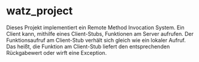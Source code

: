 # watz_project

Dieses Projekt implementiert ein Remote Method Invocation System. Ein Client kann, mithilfe eines Client-Stubs, Funktionen am Server aufrufen. Der Funktionsaufruf am Client-Stub verhält sich gleich wie ein lokaler Aufruf. Das heißt, die Funktion am Client-Stub liefert den entsprechenden Rückgabewert oder wirft eine Exception.